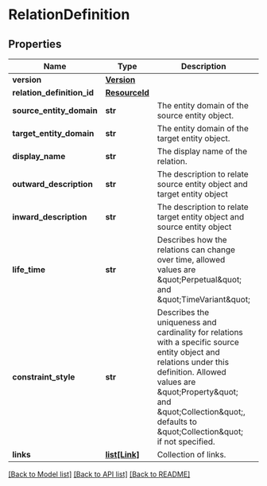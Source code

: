 # RelationDefinition

## Properties
Name | Type | Description | Notes
------------ | ------------- | ------------- | -------------
**version** | [**Version**](Version.md) |  | [optional] 
**relation_definition_id** | [**ResourceId**](ResourceId.md) |  | [optional] 
**source_entity_domain** | **str** | The entity domain of the source entity object. | [optional] 
**target_entity_domain** | **str** | The entity domain of the target entity object. | [optional] 
**display_name** | **str** | The display name of the relation. | [optional] 
**outward_description** | **str** | The description to relate source entity object and target entity object | [optional] 
**inward_description** | **str** | The description to relate target entity object and source entity object | [optional] 
**life_time** | **str** | Describes how the relations can change over time, allowed values are \&quot;Perpetual\&quot; and \&quot;TimeVariant\&quot; | [optional] 
**constraint_style** | **str** | Describes the uniqueness and cardinality for relations with a specific source entity object and relations under this definition. Allowed values are \&quot;Property\&quot; and \&quot;Collection\&quot;, defaults to \&quot;Collection\&quot; if not specified. | [optional] 
**links** | [**list[Link]**](Link.md) | Collection of links. | [optional] 

[[Back to Model list]](../README.md#documentation-for-models) [[Back to API list]](../README.md#documentation-for-api-endpoints) [[Back to README]](../README.md)


